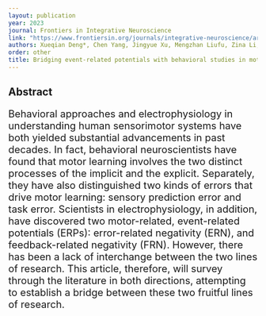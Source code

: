 ```yaml
---
layout: publication
year: 2023
journal: Frontiers in Integrative Neuroscience
link: "https://www.frontiersin.org/journals/integrative-neuroscience/articles/10.3389/fnint.2023.1161918/full"
authors: Xueqian Deng*, Chen Yang, Jingyue Xu, Mengzhan Liufu, Zina Li, Juan Chen#
order: other
title: Bridging event-related potentials with behavioral studies in motor learning
---
```

## Abstract 
<div style="font-size: 20px;">
    <p>
    Behavioral approaches and electrophysiology in understanding human sensorimotor systems have both yielded substantial advancements in past decades. In fact, behavioral neuroscientists have found that motor learning involves the two distinct processes of the implicit and the explicit. Separately, they have also distinguished two kinds of errors that drive motor learning: sensory prediction error and task error. Scientists in electrophysiology, in addition, have discovered two motor-related, event-related potentials (ERPs): error-related negativity (ERN), and feedback-related negativity (FRN). However, there has been a lack of interchange between the two lines of research. This article, therefore, will survey through the literature in both directions, attempting to establish a bridge between these two fruitful lines of research.
    </p>
</div>